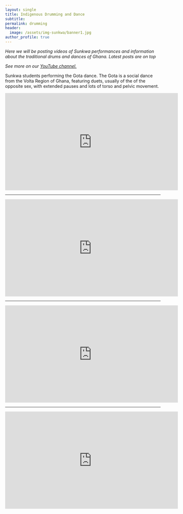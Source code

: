 ```yaml
---
layout: single
title: Indigenous Drumming and Dance
subtitle:
permalink: drumming
header:
  image: /assets/img-sunkwa/banner1.jpg
author_profile: true
---
```


_Here we will be posting videos of Sunkwa performances and information about the traditional drums and dances of Ghana. Latest posts are on top_

_See more on our [YouTube channel.](https://www.youtube.com/channel/UCrA_gaHFaD1LNx4cNcZ2JTQ)_


Sunkwa students performing the Gota dance. The Gota is a social dance from the Volta Region of Ghana, featuring duets, usually of the of the opposite sex, with extended pauses and lots of torso and pelvic movement.

<iframe width="560" height="315" src="https://www.youtube.com/embed/2uuxOxuFSLM" title="YouTube video player" frameborder="0" allow="accelerometer; autoplay; clipboard-write; encrypted-media; gyroscope; picture-in-picture" allowfullscreen></iframe>

---

<iframe width="560" height="315" src="https://www.youtube.com/embed/5Bpypx9EoA0" title="YouTube video player" frameborder="0" allow="accelerometer; autoplay; clipboard-write; encrypted-media; gyroscope; picture-in-picture" allowfullscreen></iframe>

---

<iframe width="560" height="315" src="https://www.youtube.com/embed/v_GzVLsUpro" title="YouTube video player" frameborder="0" allow="accelerometer; autoplay; clipboard-write; encrypted-media; gyroscope; picture-in-picture" allowfullscreen></iframe>

---

<iframe width="560" height="315" src="https://www.youtube.com/embed/blm00-LV1jA" title="YouTube video player" frameborder="0" allow="accelerometer; autoplay; clipboard-write; encrypted-media; gyroscope; picture-in-picture" allowfullscreen></iframe>